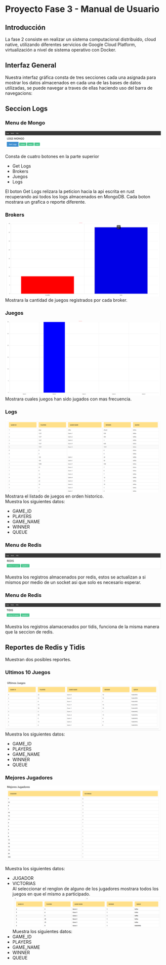 # Proyecto Fase 3 - Manual de Usuario
## Introducción
La fase 2 consiste en realizar un sistema computacional distribuído, cloud native, utilizando
diferentes servicios de Google Cloud Platform, virtualización a nivel de
sistema operativo con Docker.

## Interfaz General

Nuestra interfaz gráfica consta de tres secciones cada una asignada para mostrar los datos almacenados en cada una de las bases de datos utilizadas, se puede navegar a traves de ellas haciendo uso del barra de navegacions:

## Seccion Logs

### Menu de Mongo
![Alt text](img/menu-logs.png)

Consta de cuatro botones en la parte superior
- Get Logs
- Brokers
- Juegos
- Logs

El boton Get Logs relizara la peticion hacia la api escrita en rust recuperando asi todos los logs almacenados en MongoDB. Cada boton mostrara un grafica o reporte diferente.

### Brokers
![Alt text](img/grafica_brokers.png)
Mostrara la cantidad de juegos registrados por cada broker.

### Juegos
![Alt text](img/juegos_populares.png)
Mostrara cuales juegos han sido jugados con mas frecuencia.

### Logs
![Alt text](img/log_partidas.png)
Mostrara el listado de juegos en orden historico.   
Muestra los siguientes datos:
- GAME_ID
- PLAYERS
- GAME_NAME
- WINNER
- QUEUE


### Menu de Redis
![Alt text](img/menu-redis.png)

Muestra los registros almacenados por redis, estos se actualizan a si mismos por medio de un socket asi que solo es necesario esperar.

### Menu de Redis
![Alt text](img/menu-tidis.png)

Muestra los registros alamacenados por tidis, funciona de la misma manera que la seccion de redis.

## Reportes de Redis y Tidis
Muestran dos posibles reportes.  
### Ultimos 10 Juegos
![Alt text](img/last-games.png)
Muestra los siguientes datos:
- GAME_ID
- PLAYERS
- GAME_NAME
- WINNER
- QUEUE
### Mejores Jugadores
![Alt text](img/ranking.png)

Muestra los siguientes datos:
- JUGADOR
- VICTORIAS  
Al seleccionar el renglon de alguno de los jugadores mostrara todos los juegos en que el mismo a participado. 
 ![Alt text](img/datos-jugador.png)
Muestra los siguientes datos:
- GAME_ID
- PLAYERS
- GAME_NAME
- WINNER
- QUEUE